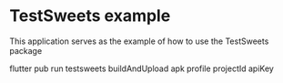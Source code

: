 # TestSweets example

This application serves as the example of how to use the TestSweets package


flutter pub run testsweets buildAndUpload apk profile projectId apiKey